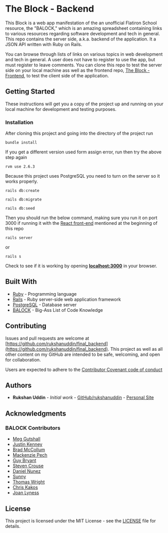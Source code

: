 # The Block - Backend

This Block is a web app manifestation of the an unofficial Flatiron School resource, the "BALOCK," which is an amazing spreadsheet containing links to various resources regarding software development and tech in general. This repo contains the server side, a.k.a. backend of the application. It a JSON API written with Ruby on Rails.

You can browse through lists of links on various topics in web development and tech in general. A user does not have to register to use the app, but must register to leave comments. You can clone this repo to test the server side on your local machine ass well as the frontend repo, [The Block - Frontend](https://github.com/rukshanuddin/final_frontend), to test the client side of the application.

## Getting Started

These instructions will get you a copy of the project up and running on your local machine for development and testing purposes.

### Installation

After cloning this project and going into the directory of the project run

```shell
bundle install
```

If you get a different version used form assign error, run then try the above step again

```shell
rvm use 2.6.3
```

Because this project uses PostgreSQL you need to turn on the server so it works properly.

```shell
rails db:create

rails db:migrate

rails db:seed
```

Then you should run the below command, making sure you run it on port 3000 if running it with the [React front-end](https://github.com/rukshanuddin/final_frontend) mentioned at the beginning of this repo

```shell
rails server
```

or

```shell
rails s
```

Check to see if it is working by opening **[localhost:3000](http://localhost:3000/)** in your browser.

## Built With

* [Ruby](https://www.ruby-lang.org/en/) - Programming language
* [Rails](https://rubyonrails.org/) - Ruby server-side web application framework
* [PostgreSQL](https://www.postgresql.org/) - Database server
* [BALOCK](http://bit.ly/flatiron-student-resources) - Big-Ass List of Code Knowledge

## Contributing

Issues and pull requests are welcome at [https://github.com/rukshanuddin/final_backend](https://github.com/rukshanuddin/final_backend). This project as well as all other content on my GitHub are intended to be safe, welcoming, and open for collaboration.

Users are expected to adhere to the [Contributor Covenant code of conduct](https://www.contributor-covenant.org/version/1/4/code-of-conduct)

## Authors

* **Rukshan Uddin** - *Initial work* - [GitHub/rukshanuddin](https://github.com/rukshanuddin) - [Personal Site](https://awesomeweb.design)

## Acknowledgments

### BALOCK Contributors

* [Meg Gutshall](https://github.com/meg-gutshall)
* [Justin Kenney](https://github.com/mrjak13)
* [Brad McCollum](https://github.com/btmcollum)
* [Mackenzie Pech](https://github.com/mackied0g)
* [Guy Bryant](https://github.com/guysbryant)
* [Steven Crouse](https://github.com/Sdcrouse)
* [Daniel Nunez](https://github.com/AlphaDaniel)
* [Sunny](https://github.com/aurangzaib-danial)
* [Thomas Wright](https://github.com/twwright)
* [Chris Kakos](https://github.com/ch2isk4kos)
* [Joan Lyness](https://github.com/joanrig)

## License

This project is licensed under the MIT License - see the [LICENSE](LICENSE) file for details.
